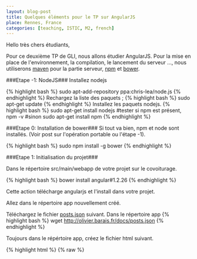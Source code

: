 ```yaml
---
layout: blog-post
title: Quelques éléments pour le TP sur AngularJS
place: Rennes, France
categories: [teaching, ISTIC, M2, french]
---
```

Hello très chers étudiants,

Pour ce deuxième TP de GLI, nous allons étudier AngularJS. Pour la mise en place de l'environnement, la compilation, le lancement du serveur ..., nous utiliserons [maven](http://maven.apache.org/) pour la partie serveur, [npm](https://www.npmjs.org/) et [bower](http://bower.io/).

<!--more-->

###Etape -1: NodeJS###
Installez nodejs

{% highlight bash %}
sudo apt-add-repository ppa:chris-lea/node.js
{% endhighlight %}
Rechargez la liste des paquets ;
{% highlight bash %}
sudo apt-get update
{% endhighlight %}
Installez les paquets nodejs.
{% highlight bash %}
sudo apt-get install nodejs
#tester si npm est présent, 
npm -v
#sinon 
sudo apt-get install npm 
{% endhighlight %}



###Etape 0: Installation de bower###
Si tout va bien, npm et node sont installés. (Voir post sur l'opération portable ou l'étape -1). 

{% highlight bash %}
sudo npm install -g  bower
{% endhighlight %}

###Etape 1: Initialisation du projet###

Dans le répertoire src/main/webapp de votre projet sur le covoiturage. 


{% highlight bash %}
bower install angular#1.2.26
{% endhighlight %}

Cette action télécharge angularjs et l'install dans votre projet. 

Allez dans le répertoire app nouvellement créé.

Téléchargez le fichier [posts.json](../../../docs/posts.json) suivant. 
Dans le répertoire app
{% highlight bash %}
wget http://olivier.barais.fr/docs/posts.json
{% endhighlight %}

Toujours dans le répértoire app, créez le fichier html suivant. 

{% highlight html %}
{% raw  %}
<!doctype html>
<html lang="en" ng-app id="ng-app">
	<head>    
		<script src="bower_components/angular/angular.min.js"></script>
		<script>
		function PostsCtrlAjax($scope, $http)
		{

		$http({method: 'GET', url: 'posts.json'}).success(function(data) {
		$scope.posts = data;
		});
		}
		</script>
		<style>
		body{font-family:arial; font-size:12px;padding:10px;}
		.postBody{ width:550px; border-bottom:dashed 2px #dedede}
		.postBody a{color:#333333;text-decoration:none}
		.postBody a:hover{color:#006699;background-color:#dedede}
		.time{margin:10px 0px 10px 0px; color:#006699; }
		</style>
	</head>

	<body >
		<h1>Parsing JSON with Angular JS Tutorial</h1>   
			<div id="ng-app" ng-app ng-controller="PostsCtrlAjax">  
			<div ng-repeat="post in posts" class='postBody'>
			<h2><a href='{{post.url}}'>{{post.title}}</a></h2>
			<div class='time'>{{post.time}} - {{post.author}} </div>
			<p>{{post.description}}</p>
			<img ng-src="{{post.banner}}" style='width:550px'/>
			</div>
			</div>
	</body>
</html>
{% endraw  %}
{% endhighlight %}


Lancez un serveur web. A la racine de votre projet. 

{% highlight bash %}
mvn compile tomcat7:run
{% endhighlight %}

RDV sur [http://localhost:8080/app/index.html](http://localhost:8080/app/index.html)


###Etape 2: Réalisation d'une première intégration###
Modifiez l'url de téléchargement du contenu json
$http({method: 'GET', url: 'posts.json'}) pour charger le json issu de vos services Java. 

###Etape 3: Rechargement automatique###
Pour recharger automatiquement le contexte de votre application dès que vous modifier un fichier. Dans le pom.xml, configurez le plugin tomcat de la manière suivante. 

{% highlight xml %}
{% raw  %}
<plugin>
	<groupId>org.apache.tomcat.maven</groupId>
	<artifactId>tomcat7-maven-plugin</artifactId>
	<version>2.1</version>
	<configuration>
		<path>/</path>
		<contextFile>src/main/webapp/META-INF/context.xml</contextFile>
	</configuration>
</plugin>
{% endraw  %}
{% endhighlight %}

Dans le fichier src/main/webapp/META-INF/context.xml. 
Placez les lignes suivantes. 

{% highlight xml %}
{% raw  %}
<Context reloadable="true" backgroundProcessorDelay="1">
</Context>
{% endraw  %}
{% endhighlight %}

Relancez 

{% highlight bash %}
mvn compile tomcat7:run
{% endhighlight %}

 Dès que vous modifier une classe Java ou un fichier html, js, ou autres. Plus besoin de relancer maven. 


###Etape 4: Partir d'un squelette de projet plus classique###
Repartez de ce projet de squelette d'Angular pour structurer votre application de manière classique. 
Toujours dans le répertoire web de votre application. 
{% highlight bash %}
git clone https://github.com/angular/angular-seed
{% endhighlight %}


###Etape 5: Partir d'un squelette de projet plus classique###
Vous pouvez utilisez eclipse ou intelliJ pour éditer votre projet. 

[eclipse angular](http://marketplace.eclipse.org/content/angularjs-eclipse#.VEdV8XVtPUY)

[intelliJ angular](https://plugins.jetbrains.com/plugin/6971?pr=phpStorm)


###Etape 6: Construire l'IHM de votre application de covoiturage à l'aide d'angularjs.###


Have fun ;)

